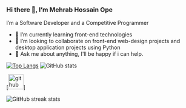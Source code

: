 ### Hi there 👋, I’m Mehrab Hossain Ope 
I’m a Software Developer and a Competitive Programmer 

- 🌱 I’m currently learning front-end technologies  
- 👯 I’m looking to collaborate on front-end 
     web-design projects and desktop application projects using Python 
- 💬 Ask me about anything, I'll be happy if i can help.  

[![Top Langs](https://github-readme-stats.vercel.app/api/top-langs/?username=m3hrab)](https://github.com/anuraghazra/github-readme-stats) ![GitHub stats](https://github-readme-stats.vercel.app/api?username=m3hrab&show_icons=true)  


[<img src='https://cdn.jsdelivr.net/npm/simple-icons@3.0.1/icons/github.svg' alt='github' height='40'>]

![GitHub streak stats](https://github-readme-streak-stats.herokuapp.com/?user=m3hrab)  
